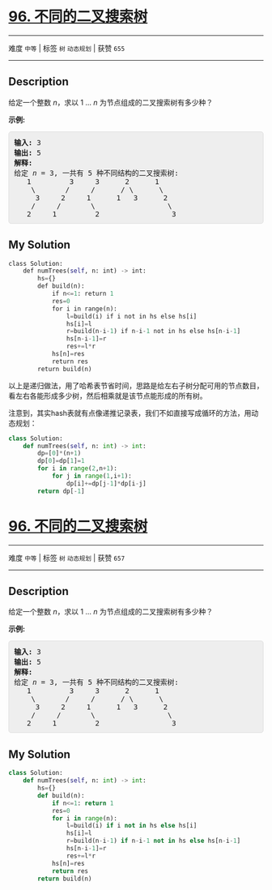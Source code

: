 # [96. 不同的二叉搜索树](https://leetcode-cn.com/problems/unique-binary-search-trees/)

---

难度 `中等` | 标签 `树` `动态规划`  | 获赞 `655`

---

## Description

<style>
section pre{
    background-color: #eee;
    border: 1px solid #ddd;
    padding:10px;
    border-radius: 5px;
}
</style>
<section>
<p>给定一个整数 <em>n</em>，求以&nbsp;1 ...&nbsp;<em>n</em>&nbsp;为节点组成的二叉搜索树有多少种？</p>
<p><strong>示例:</strong></p>
<pre><strong>输入:</strong> 3
<strong>输出:</strong> 5
<strong>解释:
</strong>给定 <em>n</em> = 3, 一共有 5 种不同结构的二叉搜索树:
   1         3     3      2      1
    \       /     /      / \      \
     3     2     1      1   3      2
    /     /       \                 \
   2     1         2                 3</pre>
</section>

## My Solution

```python
class Solution:
    def numTrees(self, n: int) -> int:
        hs={}
        def build(n):
            if n<=1: return 1
            res=0
            for i in range(n):
                l=build(i) if i not in hs else hs[i]
                hs[i]=l
                r=build(n-i-1) if n-i-1 not in hs else hs[n-i-1]
                hs[n-i-1]=r
                res+=l*r
            hs[n]=res
            return res
        return build(n)
```

以上是递归做法，用了哈希表节省时间，思路是给左右子树分配可用的节点数目，看左右各能形成多少树，然后相乘就是该节点能形成的所有树。

注意到，其实hash表就有点像递推记录表，我们不如直接写成循环的方法，用动态规划：

```python
class Solution:
    def numTrees(self, n: int) -> int:
        dp=[0]*(n+1)
        dp[0]=dp[1]=1
        for i in range(2,n+1):
            for j in range(1,i+1):
                dp[i]+=dp[j-1]*dp[i-j]
        return dp[-1]
```

# [96. 不同的二叉搜索树](https://leetcode-cn.com/problems/unique-binary-search-trees/)

---

难度 `中等` | 标签 `树` `动态规划`  | 获赞 `657`

---

## Description

<style>
section pre{
    background-color: #eee;
    border: 1px solid #ddd;
    padding:10px;
    border-radius: 5px;
}
</style>
<section>
<p>给定一个整数 <em>n</em>，求以&nbsp;1 ...&nbsp;<em>n</em>&nbsp;为节点组成的二叉搜索树有多少种？</p>
<p><strong>示例:</strong></p>
<pre><strong>输入:</strong> 3
<strong>输出:</strong> 5
<strong>解释:
</strong>给定 <em>n</em> = 3, 一共有 5 种不同结构的二叉搜索树:
   1         3     3      2      1
    \       /     /      / \      \
     3     2     1      1   3      2
    /     /       \                 \
   2     1         2                 3</pre>
</section>

## My Solution

```python
class Solution:
    def numTrees(self, n: int) -> int:
        hs={}
        def build(n):
            if n<=1: return 1
            res=0
            for i in range(n):
                l=build(i) if i not in hs else hs[i]
                hs[i]=l
                r=build(n-i-1) if n-i-1 not in hs else hs[n-i-1]
                hs[n-i-1]=r
                res+=l*r
            hs[n]=res
            return res
        return build(n)
```

